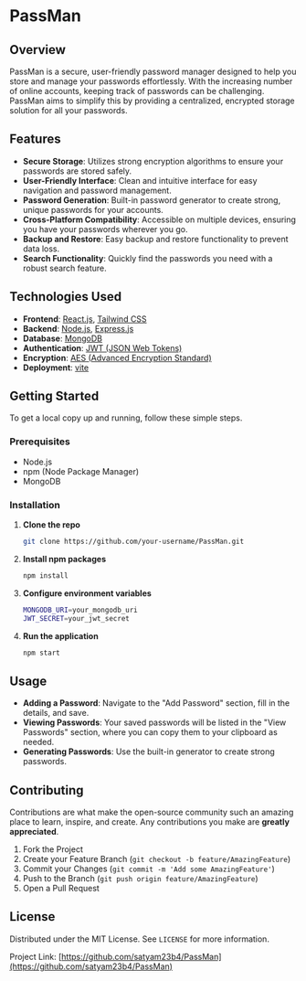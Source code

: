 # PassMan

## Overview
PassMan is a secure, user-friendly password manager designed to help you store and manage your passwords effortlessly. With the increasing number of online accounts, keeping track of passwords can be challenging. PassMan aims to simplify this by providing a centralized, encrypted storage solution for all your passwords.

## Features
- **Secure Storage**: Utilizes strong encryption algorithms to ensure your passwords are stored safely.
- **User-Friendly Interface**: Clean and intuitive interface for easy navigation and password management.
- **Password Generation**: Built-in password generator to create strong, unique passwords for your accounts.
- **Cross-Platform Compatibility**: Accessible on multiple devices, ensuring you have your passwords wherever you go.
- **Backup and Restore**: Easy backup and restore functionality to prevent data loss.
- **Search Functionality**: Quickly find the passwords you need with a robust search feature.

## Technologies Used
- **Frontend**: [React.js](https://reactjs.org/), [Tailwind CSS](https://tailwindcss.com/)
- **Backend**: [Node.js](https://nodejs.org/), [Express.js](https://expressjs.com/)
- **Database**: [MongoDB](https://www.mongodb.com/)
- **Authentication**: [JWT (JSON Web Tokens)](https://jwt.io/)
- **Encryption**: [AES (Advanced Encryption Standard)](https://en.wikipedia.org/wiki/Advanced_Encryption_Standard)
- **Deployment**: [vite](https://vitejs.dev/)

## Getting Started
To get a local copy up and running, follow these simple steps.

### Prerequisites
- Node.js
- npm (Node Package Manager)
- MongoDB

### Installation
1. **Clone the repo**
   ```sh
   git clone https://github.com/your-username/PassMan.git
2. **Install npm packages**
   ```sh
   npm install
3. **Configure environment variables**
   ```sh
   MONGODB_URI=your_mongodb_uri
   JWT_SECRET=your_jwt_secret
4. **Run the application**
   ```sh
   npm start
## Usage
- **Adding a Password**: Navigate to the "Add Password" section, fill in the details, and save.
- **Viewing Passwords**: Your saved passwords will be listed in the "View Passwords" section, where you can copy them to your clipboard as needed.
- **Generating Passwords**: Use the built-in generator to create strong passwords.

## Contributing
Contributions are what make the open-source community such an amazing place to learn, inspire, and create. Any contributions you make are **greatly appreciated**.

1. Fork the Project
2. Create your Feature Branch (`git checkout -b feature/AmazingFeature`)
3. Commit your Changes (`git commit -m 'Add some AmazingFeature'`)
4. Push to the Branch (`git push origin feature/AmazingFeature`)
5. Open a Pull Request

## License
Distributed under the MIT License. See `LICENSE` for more information.

Project Link: [https://github.com/satyam23b4/PassMan](https://github.com/satyam23b4/PassMan)

